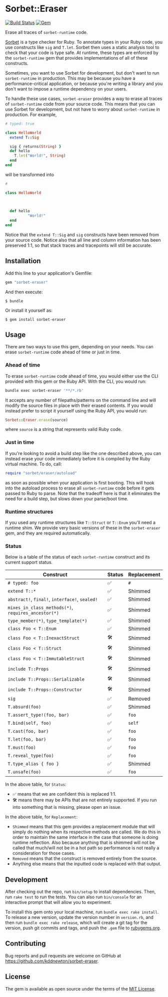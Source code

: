# Sorbet::Eraser

[![Build Status](https://github.com/kddnewton/sorbet-eraser/workflows/Main/badge.svg)](https://github.com/kddnewton/sorbet-eraser/actions)
[![Gem](https://img.shields.io/gem/v/sorbet-eraser.svg)](https://rubygems.org/gems/sorbet-eraser)

Erase all traces of `sorbet-runtime` code.

[Sorbet](https://sorbet.org/) is a type checker for Ruby. To annotate types in your Ruby code, you use constructs like `sig` and `T.let`. Sorbet then uses a static analysis tool to check that your code is type safe. At runtime, these types are enforced by the `sorbet-runtime` gem that provides implementations of all of these constructs.

Sometimes, you want to use Sorbet for development, but don't want to run `sorbet-runtime` in production. This may be because you have a performance-critical application, or because you're writing a library and you don't want to impose a runtime dependency on your users.

To handle these use cases, `sorbet-eraser` provides a way to erase all traces of `sorbet-runtime` code from your source code. This means that you can use Sorbet for development, but not have to worry about `sorbet-runtime` in production. For example,

```ruby
# typed: true

class HelloWorld
  extend T::Sig

  sig { returns(String) }
  def hello
    T.let("World!", String)
  end
end
```

will be transformed into

```ruby
#

class HelloWorld
               

                         
  def hello
          "World!"         
  end
end
```

Notice that the `extend T::Sig` and `sig` constructs have been removed from your source code. Notice also that all line and column information has been preserved 1:1, so that stack traces and tracepoints will still be accurate.

## Installation

Add this line to your application's Gemfile:

```ruby
gem "sorbet-eraser"
```

And then execute:

    $ bundle

Or install it yourself as:

    $ gem install sorbet-eraser

## Usage

There are two ways to use this gem, depending on your needs. You can erase `sorbet-runtime` code ahead of time or just in time.

### Ahead of time

To erase `sorbet-runtime` code ahead of time, you would either use the CLI provided with this gem or the Ruby API. With the CLI, you would run:

```bash
bundle exec sorbet-eraser '**/*.rb'
```

It accepts any number of filepaths/patterns on the command line and will modify the source files in place with their erased contents. If you would instead prefer to script it yourself using the Ruby API, you would run:

```ruby
Sorbet::Eraser.erase(source)
```

where `source` is a string that represents valid Ruby code.

### Just in time

If you're looking to avoid a build step like the one described above, you can instead erase your code immediately before it is compiled by the Ruby virtual machine. To do, call:

```ruby
require "sorbet/eraser/autoload"
```

as soon as possible when your application is first booting. This will hook into the autoload process to erase all `sorbet-runtime` code before it gets passed to Ruby to parse. Note that the tradeoff here is that it eliminates the need for a build step, but slows down your parse/boot time.

### Runtime structures

If you used any runtime structures like `T::Struct` or `T::Enum` you'll need a runtime shim. We provide very basic versions of these in the `sorbet-eraser` gem, and they are required automatically.

### Status

Below is a table of the status of each `sorbet-runtime` construct and its current support status.

| Construct                                           | Status | Replacement |
| --------------------------------------------------- | ------ | ----------- |
| `# typed: foo`                                      | ✅      | `#        ` |
| `extend T::*`                                       | ✅      | Shimmed     |
| `abstract!`, `final!`, `interface!`, `sealed!`      | ✅      | Shimmed     |
| `mixes_in_class_methods(*)`, `requires_ancestor(*)` | ✅      | Shimmed     |
| `type_member(*)`, `type_template(*)`                | ✅      | Shimmed     |
| `class Foo < T::Enum`                               | ✅      | Shimmed     |
| `class Foo < T::InexactStruct`                      | 🛠      | Shimmed     |
| `class Foo < T::Struct`                             | 🛠      | Shimmed     |
| `class Foo < T::ImmutableStruct`                    | 🛠      | Shimmed     |
| `include T::Props`                                  | 🛠      | Shimmed     |
| `include T::Props::Serializable`                    | 🛠      | Shimmed     |
| `include T::Props::Constructor`                     | 🛠      | Shimmed     |
| `sig`                                               | ✅      | Removed     |
| `T.absurd(foo)`                                     | ✅      | Shimmed     |
| `T.assert_type!(foo, bar)`                          | ✅      | `foo`       |
| `T.bind(self, foo)`                                 | ✅      | `self`      |
| `T.cast(foo, bar)`                                  | ✅      | `foo`       |
| `T.let(foo, bar)`                                   | ✅      | `foo`       |
| `T.must(foo)`                                       | ✅      | `foo`       |
| `T.reveal_type(foo)`                                | ✅      | `foo`       |
| `T.type_alias { foo }`                              | ✅      | Shimmed     |
| `T.unsafe(foo)`                                     | ✅      | `foo`       |

In the above table, for `Status`:

* ✅ means that we are confident this is replaced 1:1.
* 🛠 means there may be APIs that are not entirely supported. If you run into something that is missing, please open an issue.

In the above table, for `Replacement`:

* `Shimmed` means that this gem provides a replacement module that will simply do nothing when its respective methods are called. We do this in order to maintain the same interface in the case that someone is doing runtime reflection. Also because anything that is shimmed will not be called that much/will not be in a hot path so performance is not really a consideration for those cases.
* `Removed` means that the construct is removed entirely from the source.
* Anything else means that the inputted code is replaced with that output.

## Development

After checking out the repo, run `bin/setup` to install dependencies. Then, run `rake test` to run the tests. You can also run `bin/console` for an interactive prompt that will allow you to experiment.

To install this gem onto your local machine, run `bundle exec rake install`. To release a new version, update the version number in `version.rb`, and then run `bundle exec rake release`, which will create a git tag for the version, push git commits and tags, and push the `.gem` file to [rubygems.org](https://rubygems.org).

## Contributing

Bug reports and pull requests are welcome on GitHub at https://github.com/kddnewton/sorbet-eraser.

## License

The gem is available as open source under the terms of the [MIT License](https://opensource.org/licenses/MIT).
